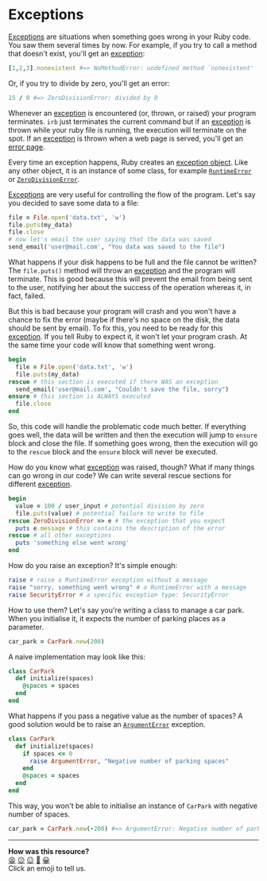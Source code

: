 # Exceptions

[Exceptions](http://www.ruby-doc.org/core-2.1.1/Exception.html) are situations when something goes wrong in your Ruby code. You saw them several times by now. For example, if you try to call a method that doesn't exist, you'll get an [exception](http://www.ruby-doc.org/core-2.1.1/Exception.html):

````ruby
[1,2,3].nonexistent #=> NoMethodError: undefined method `nonexistent'
````

Or, if you try to divide by zero, you'll get an error:

````ruby
15 / 0 #=> ZeroDivisionError: divided by 0
````

Whenever an [exception](http://www.ruby-doc.org/core-2.1.1/Exception.html) is encountered (or, thrown, or raised) your program terminates. `irb` just terminates the current command but if an [exception](http://www.ruby-doc.org/core-2.1.1/Exception.html) is thrown while your ruby file is running, the execution will terminate on the spot. If an [exception](http://www.ruby-doc.org/core-2.1.1/Exception.html) is thrown when a web page is served, you'll get an [error page](https://www.google.co.uk/search?q=error+page&um=1&ie=UTF-8&hl=en&tbm=isch&source=og&sa=N&tab=wi&ei=HpcsUrmbJKid7Qb8-4CABA&biw=1920&bih=1083&sei=H5csUqL5L7Gf7Abax4HIDw#hl=en&q=500+error+page&tbm=isch&um=1).

Every time an exception happens, Ruby creates an [exception object](http://www.ruby-doc.org/core-2.1.1/Exception.html). Like any other object, it is an instance of some class, for example [`RuntimeError`](http://www.ruby-doc.org/core-2.1.2/RuntimeError.html) or [`ZeroDivisionError`](http://www.ruby-doc.org/core-2.1.2/ZeroDivisionError.html).

[Exceptions](http://www.ruby-doc.org/core-2.1.1/Exception.html) are very useful for controlling the flow of the program. Let's say you decided to save some data to a file:

````ruby
file = File.open('data.txt', 'w')
file.puts(my_data)
file.close
# now let's email the user saying that the data was saved
send_email('user@mail.com', "You data was saved to the file")
````

What happens if your disk happens to be full and the file cannot be written? The `file.puts()` method will throw an [exception](http://www.ruby-doc.org/core-2.1.1/Exception.html) and the program will terminate. This is good because this will prevent the email from being sent to the user, notifying her about the success of the operation whereas it, in fact, failed.

But this is bad because your program will crash and you won't have a chance to fix the error (maybe if there's no space on the disk, the data should be sent by email). To fix this, you need to be ready for this [exception](http://www.ruby-doc.org/core-2.1.1/Exception.html). If you tell Ruby to expect it, it won't let your program crash. At the same time your code will know that something went wrong.

````ruby
begin
  file = File.open('data.txt', 'w')
  file.puts(my_data)  
rescue # this section is executed if there WAS an exception
  send_email('user@mail.com', "Couldn't save the file, sorry")
ensure # this section is ALWAYS executed
  file.close
end
````

So, this code will handle the problematic code much better. If everything goes well, the data will be written and then the execution will jump to `ensure` block and close the file. If something goes wrong, then the execution will go to the `rescue` block and the `ensure` block will never be executed.

How do you know what [exception](http://www.ruby-doc.org/core-2.1.1/Exception.html) was raised, though? What if many things can go wrong in our code? We can write several rescue sections for different [exception](http://www.ruby-doc.org/core-2.1.1/Exception.html).

````ruby
begin
  value = 100 / user_input # potential division by zero
  file.puts(value) # potential failure to write to file
rescue ZeroDivisionError => e # the exception that you expect
  puts e.message # this contains the description of the error
rescue # all other exceptions
  puts 'something else went wrong'
end
````

How do you raise an exception? It's simple enough:

````ruby
raise # raise a RuntimeError exception without a message
raise "sorry, something went wrong" # a RuntimeError with a message
raise SecurityError # a specific exception type: SecurityError
````

How to use them? Let's say you're writing a class to manage a car park. When you initialise it, it expects the number of parking places as a parameter.

````ruby
car_park = CarPark.new(200)
````

A naive implementation may look like this:

````ruby
class CarPark
  def initialize(spaces)
    @spaces = spaces
  end
end
````

What happens if you pass a negative value as the number of spaces? A good solution would be to raise an [`ArgumentError`](http://ruby-doc.org/core-2.1.2/ArgumentError.html) exception.

````ruby
class CarPark
  def initialize(spaces)
    if spaces <= 0
      raise ArgumentError, "Negative number of parking spaces"
    end
    @spaces = spaces
  end
end
````

This way, you won't be able to initialise an instance of `CarPark` with negative number of spaces.

````ruby
car_park = CarPark.new(-200) #=> ArgumentError: Negative number of parking spaces
````

<!-- BEGIN GENERATED SECTION DO NOT EDIT -->

---

**How was this resource?**  
[😫](https://airtable.com/shrUJ3t7KLMqVRFKR?prefill_Repository=course&prefill_File=pills/exceptions.md&prefill_Sentiment=😫) [😕](https://airtable.com/shrUJ3t7KLMqVRFKR?prefill_Repository=course&prefill_File=pills/exceptions.md&prefill_Sentiment=😕) [😐](https://airtable.com/shrUJ3t7KLMqVRFKR?prefill_Repository=course&prefill_File=pills/exceptions.md&prefill_Sentiment=😐) [🙂](https://airtable.com/shrUJ3t7KLMqVRFKR?prefill_Repository=course&prefill_File=pills/exceptions.md&prefill_Sentiment=🙂) [😀](https://airtable.com/shrUJ3t7KLMqVRFKR?prefill_Repository=course&prefill_File=pills/exceptions.md&prefill_Sentiment=😀)  
Click an emoji to tell us.

<!-- END GENERATED SECTION DO NOT EDIT -->
